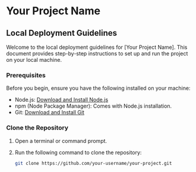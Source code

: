 # Your Project Name

## Local Deployment Guidelines

Welcome to the local deployment guidelines for [Your Project Name]. This document provides step-by-step instructions to set up and run the project on your local machine.

### Prerequisites

Before you begin, ensure you have the following installed on your machine:

- Node.js: [Download and Install Node.js](https://nodejs.org/)
- npm (Node Package Manager): Comes with Node.js installation.
- Git: [Download and Install Git](https://git-scm.com/)

### Clone the Repository

1. Open a terminal or command prompt.
2. Run the following command to clone the repository:

   ```bash
   git clone https://github.com/your-username/your-project.git

